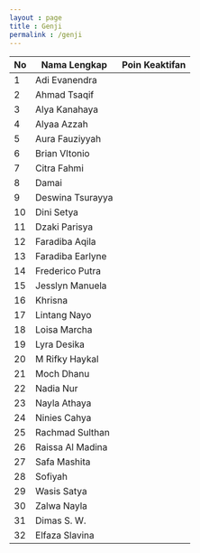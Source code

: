 ```yaml
---
layout : page
title : Genji
permalink : /genji
---
```

| No	| Nama Lengkap			| Poin Keaktifan |
| ---  	| ----------- 	  		| -------------- |
| 1 	| Adi Evanendra	  		|  |
| 2 	| Ahmad Tsaqif  		|  |
| 3 	| Alya Kanahaya	  		|  |
| 4 	| Alyaa Azzah  		|  |
| 5 	| Aura Fauziyyah	  		|  |
| 6 	| Brian VItonio  		|  |
| 7 	| Citra Fahmi	  		|  |
| 8 	| Damai 		|  |
| 9 	| Deswina Tsurayya	  		|  |
| 10 	| Dini Setya  		|  |
| 11 	| Dzaki Parisya	  		|  |
| 12 	| Faradiba Aqila  		|  |
| 13 	| Faradiba Earlyne	  		|  |
| 14 	| Frederico Putra  		|  |
| 15 	| Jesslyn Manuela	  		|  |
| 16 	| Khrisna  		|  |
| 17 	| Lintang Nayo	  		|  |
| 18 	| Loisa Marcha  		|  |
| 19 	| Lyra Desika	  		|  |
| 20 	| M Rifky Haykal  		|  |
| 21 	| Moch Dhanu	  		|  |
| 22 	| Nadia Nur  		|  |
| 23 	| Nayla Athaya	  		|  |
| 24 	| Ninies Cahya  		|  |
| 25 	| Rachmad Sulthan	  		|  |
| 26 	| Raissa Al Madina 		|  |
| 27 	| Safa Mashita	  		|  |
| 28 	| Sofiyah  		|  |
| 29 	| Wasis Satya	  		|  |
| 30 	| Zalwa Nayla  		|  |
| 31 	| Dimas S. W.	  		|  |
| 32 	| Elfaza Slavina  		|  |